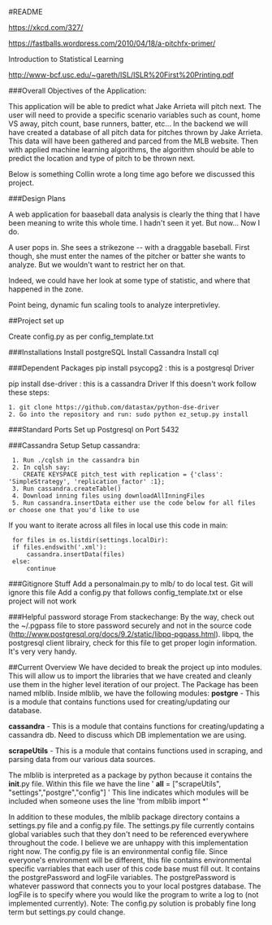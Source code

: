 #README

https://xkcd.com/327/

https://fastballs.wordpress.com/2010/04/18/a-pitchfx-primer/

Introduction to Statistical Learning

http://www-bcf.usc.edu/~gareth/ISL/ISLR%20First%20Printing.pdf


###Overall Objectives of the Application:

This application will be able to predict what Jake Arrieta will pitch next. The user will need
to provide a specific scenario variables such as count, home VS away, pitch count, base runners, batter, etc...
In the backend we will have created a database of all pitch data for pitches thrown by Jake Arrieta.
This data will have been gathered and parced from the MLB website. Then with applied machine learning
algorithms, the algorithm should be able to predict the location and type of pitch to be thrown next.


Below is something Collin wrote a long time ago before we discussed this project.

###Design Plans

A web application for baaseball data analysis is clearly the thing that I have been
meaning to write this whole time. I hadn't seen it yet. But now... Now I do. 

A user pops in. She sees a strikezone -- with a draggable baseball. First though,
she must enter the names of the pitcher or batter she wants to analyze. But we wouldn't want 
to restrict her on that.

Indeed, we could have her look at some type of statistic, and where that happened in the zone.

Point being, dynamic fun scaling tools to analyze interpretivley. 

##Project set up

Create config.py as per config_template.txt

###Installations
Install postgreSQL
Install Cassandra
Install cql

###Dependent Packages
pip install psycopg2 : this is a postgresql Driver

pip install dse-driver : this is a cassandra Driver
    If this doesn't work follow these steps:
    
    1. git clone https://github.com/datastax/python-dse-driver
    2. Go into the repository and run: sudo python ez_setup.py install
  

###Standard Ports
Set up Postgresql on Port 5432

###Cassandra Setup
Setup cassandra:

     1. Run ./cqlsh in the cassandra bin
     2. In cqlsh say: 
        CREATE KEYSPACE pitch_test with replication = {'class': 'SimpleStrategy', 'replication_factor' :1};
     3. Run cassandra.createTable()
     4. Download inning files using downloadAllInningFiles
     5. Run cassandra.insertData either use the code below for all files or choose one that you'd like to use

If you want to iterate across all files in local use this code in main:

     for files in os.listdir(settings.localDir):
     if files.endswith('.xml'):
         cassandra.insertData(files)
     else:
         continue

###Gitignore Stuff
Add a personalmain.py to mlb/ to do local test. Git will ignore this file
Add a config.py that follows config_template.txt or else project will not work

###Helpful password storage
From stackechange: By the way, check out the ~/.pgpass file to store password securely and not
in the source code (http://www.postgresql.org/docs/9.2/static/libpq-pgpass.html). libpq, the postgresql client librairy,
check for this file to get proper login information. It's very very handy.

##Current Overview
We have decided to break the project up into modules. This will allow us to import the libraries that we
have created and cleanly use them in the higher level iteration of our project. The Package has been named
mlblib. Inside mlblib, we have the following modules:
   __postgre__ - This is a module that contains functions used for creating/updating our database.
   
   __cassandra__ - This is a module that contains functions for creating/updating a cassandra db. Need to discuss which 
   DB implementation we are using.
   
   __scrapeUtils__ - This is a module that contains functions used in scraping, and parsing data from our various data sources.

The mlblib is interpreted as a package by python because it contains the __init__.py file. Within this file we have the line
' __all__ = ["scrapeUtils", "settings","postgre","config"] '
This line indicates which modules will be included when someone uses the line 
'from mlblib import *' 

In addition to these modules, the mlblib package directory contains a settings.py file and a config.py file. The settings.py
file currently contains global variables such that they don't need to be referenced everywhere throughout the code. I believe
we are unhappy with this implementation right now. The config.py file is an environmental config file. Since everyone's
environment will be different, this file contains environmental specific varriables that each user of this code base must fill out.
It contains the postgrePassword and logFile variables. The postgrePassword is whatever password that connects you to your local
postgres database. The logFile is to specify where you would like the program to write a log to (not implemented currently).
Note: The config.py solution is probably fine long term but settings.py could change.